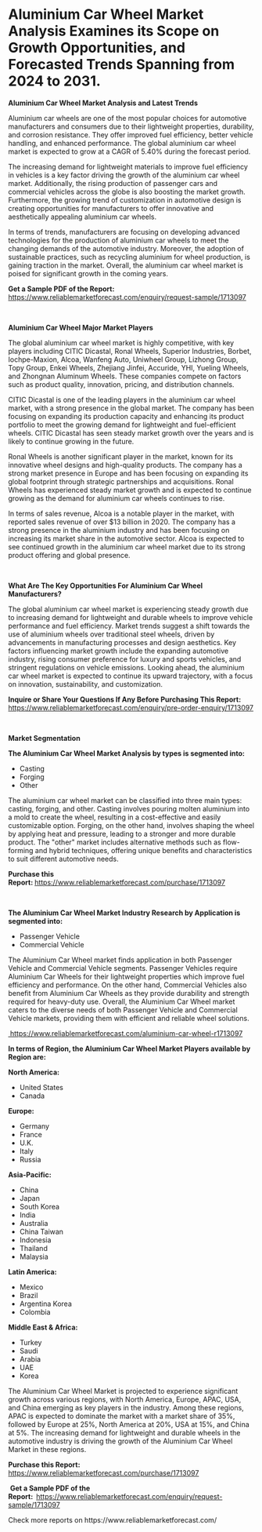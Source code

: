 <p><h1>Aluminium Car Wheel Market Analysis Examines its Scope on Growth Opportunities, and Forecasted Trends Spanning from 2024 to 2031.</h1></p><p><strong>Aluminium Car Wheel Market Analysis and Latest Trends</strong></p>
<p><p>Aluminium car wheels are one of the most popular choices for automotive manufacturers and consumers due to their lightweight properties, durability, and corrosion resistance. They offer improved fuel efficiency, better vehicle handling, and enhanced performance. The global aluminium car wheel market is expected to grow at a CAGR of 5.40% during the forecast period.</p><p>The increasing demand for lightweight materials to improve fuel efficiency in vehicles is a key factor driving the growth of the aluminium car wheel market. Additionally, the rising production of passenger cars and commercial vehicles across the globe is also boosting the market growth. Furthermore, the growing trend of customization in automotive design is creating opportunities for manufacturers to offer innovative and aesthetically appealing aluminium car wheels.</p><p>In terms of trends, manufacturers are focusing on developing advanced technologies for the production of aluminium car wheels to meet the changing demands of the automotive industry. Moreover, the adoption of sustainable practices, such as recycling aluminium for wheel production, is gaining traction in the market. Overall, the aluminium car wheel market is poised for significant growth in the coming years.</p></p>
<p><strong>Get a Sample PDF of the Report:&nbsp;</strong> <a href="https://www.reliablemarketforecast.com/enquiry/request-sample/1713097">https://www.reliablemarketforecast.com/enquiry/request-sample/1713097</a></p>
<p>&nbsp;</p>
<p><strong>Aluminium Car Wheel Major Market Players</strong></p>
<p><p>The global aluminium car wheel market is highly competitive, with key players including CITIC Dicastal, Ronal Wheels, Superior Industries, Borbet, Iochpe-Maxion, Alcoa, Wanfeng Auto, Uniwheel Group, Lizhong Group, Topy Group, Enkei Wheels, Zhejiang Jinfei, Accuride, YHI, Yueling Wheels, and Zhongnan Aluminum Wheels. These companies compete on factors such as product quality, innovation, pricing, and distribution channels.</p><p>CITIC Dicastal is one of the leading players in the aluminium car wheel market, with a strong presence in the global market. The company has been focusing on expanding its production capacity and enhancing its product portfolio to meet the growing demand for lightweight and fuel-efficient wheels. CITIC Dicastal has seen steady market growth over the years and is likely to continue growing in the future.</p><p>Ronal Wheels is another significant player in the market, known for its innovative wheel designs and high-quality products. The company has a strong market presence in Europe and has been focusing on expanding its global footprint through strategic partnerships and acquisitions. Ronal Wheels has experienced steady market growth and is expected to continue growing as the demand for aluminium car wheels continues to rise.</p><p>In terms of sales revenue, Alcoa is a notable player in the market, with reported sales revenue of over $13 billion in 2020. The company has a strong presence in the aluminium industry and has been focusing on increasing its market share in the automotive sector. Alcoa is expected to see continued growth in the aluminium car wheel market due to its strong product offering and global presence.</p></p>
<p>&nbsp;</p>
<p><strong>What Are The Key Opportunities For Aluminium Car Wheel Manufacturers?</strong></p>
<p><p>The global aluminium car wheel market is experiencing steady growth due to increasing demand for lightweight and durable wheels to improve vehicle performance and fuel efficiency. Market trends suggest a shift towards the use of aluminium wheels over traditional steel wheels, driven by advancements in manufacturing processes and design aesthetics. Key factors influencing market growth include the expanding automotive industry, rising consumer preference for luxury and sports vehicles, and stringent regulations on vehicle emissions. Looking ahead, the aluminium car wheel market is expected to continue its upward trajectory, with a focus on innovation, sustainability, and customization.</p></p>
<p><strong>Inquire or Share Your Questions If Any Before Purchasing This Report:</strong> <a href="https://www.reliablemarketforecast.com/enquiry/pre-order-enquiry/1713097">https://www.reliablemarketforecast.com/enquiry/pre-order-enquiry/1713097</a></p>
<p>&nbsp;</p>
<p><strong>Market Segmentation</strong></p>
<p><strong>The Aluminium Car Wheel Market Analysis by types is segmented into:</strong></p>
<p><ul><li>Casting</li><li>Forging</li><li>Other</li></ul></p>
<p><p>The aluminium car wheel market can be classified into three main types: casting, forging, and other. Casting involves pouring molten aluminium into a mold to create the wheel, resulting in a cost-effective and easily customizable option. Forging, on the other hand, involves shaping the wheel by applying heat and pressure, leading to a stronger and more durable product. The "other" market includes alternative methods such as flow-forming and hybrid techniques, offering unique benefits and characteristics to suit different automotive needs.</p></p>
<p><strong>Purchase this Report:&nbsp;</strong><a href="https://www.reliablemarketforecast.com/purchase/1713097">https://www.reliablemarketforecast.com/purchase/1713097</a></p>
<p>&nbsp;</p>
<p><strong>The Aluminium Car Wheel Market Industry Research by Application is segmented into:</strong></p>
<p><ul><li>Passenger Vehicle</li><li>Commercial Vehicle</li></ul></p>
<p><p>The Aluminium Car Wheel market finds application in both Passenger Vehicle and Commercial Vehicle segments. Passenger Vehicles require Aluminium Car Wheels for their lightweight properties which improve fuel efficiency and performance. On the other hand, Commercial Vehicles also benefit from Aluminium Car Wheels as they provide durability and strength required for heavy-duty use. Overall, the Aluminium Car Wheel market caters to the diverse needs of both Passenger Vehicle and Commercial Vehicle markets, providing them with efficient and reliable wheel solutions.</p></p>
<p><a href="https://www.reliablemarketforecast.com/aluminium-car-wheel-r1713097">&nbsp;https://www.reliablemarketforecast.com/aluminium-car-wheel-r1713097</a></p>
<p><strong>In terms of Region, the Aluminium Car Wheel Market Players available by Region are:</strong></p>
<p>
    <p> <strong> North America: </strong>
        <ul>
            <li>United States</li>
            <li>Canada</li>
        </ul>
        </p> 
    <p> <strong> Europe: </strong>
        <ul>
            <li>Germany</li>
            <li>France</li>
            <li>U.K.</li>
            <li>Italy</li>
            <li>Russia</li>
        </ul>
        </p> 
    <p> <strong> Asia-Pacific: </strong>
        <ul>
            <li>China</li>
            <li>Japan</li>
            <li>South Korea</li>
            <li>India</li>
            <li>Australia</li>
            <li>China Taiwan</li>
            <li>Indonesia</li>
            <li>Thailand</li>
            <li>Malaysia</li>
        </ul>
        </p> 
    <p> <strong> Latin America: </strong>
        <ul>
            <li>Mexico</li>
            <li>Brazil</li>
            <li>Argentina Korea</li>
            <li>Colombia</li>
        </ul>
        </p> 
    <p> <strong> Middle East & Africa: </strong>
        <ul>
            <li>Turkey</li>
            <li>Saudi</li>
            <li>Arabia</li>
            <li>UAE</li>
            <li>Korea</li>
        </ul>
    </p>
    </p>
<p><p>The Aluminium Car Wheel Market is projected to experience significant growth across various regions, with North America, Europe, APAC, USA, and China emerging as key players in the industry. Among these regions, APAC is expected to dominate the market with a market share of 35%, followed by Europe at 25%, North America at 20%, USA at 15%, and China at 5%. The increasing demand for lightweight and durable wheels in the automotive industry is driving the growth of the Aluminium Car Wheel Market in these regions.</p></p>
<p><strong>Purchase this Report: </strong><a href="https://www.reliablemarketforecast.com/purchase/1713097">https://www.reliablemarketforecast.com/purchase/1713097</a></p>
<p>&nbsp;<strong>Get a Sample PDF of the Report:&nbsp;&nbsp;</strong><a href="https://www.reliablemarketforecast.com/enquiry/request-sample/1713097">https://www.reliablemarketforecast.com/enquiry/request-sample/1713097</a></p>
<p><strong></strong></p>
<p>Check more reports on https://www.reliablemarketforecast.com/</p>